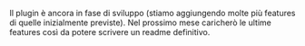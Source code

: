 Il plugin è ancora in fase di sviluppo (stiamo aggiungendo molte più features di quelle inizialmente previste).
Nel prossimo mese caricherò le ultime features così da potere scrivere un readme definitivo.

